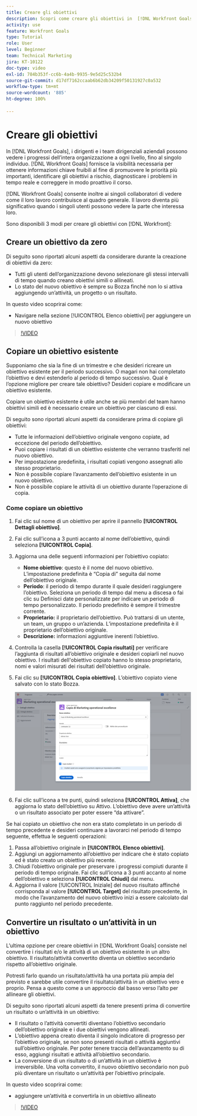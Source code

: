 ```yaml
---
title: Creare gli obiettivi
description: Scopri come creare gli obiettivi in  [!DNL Workfront Goals]  utilizzando tre opzioni diverse.
activity: use
feature: Workfront Goals
type: Tutorial
role: User
level: Beginner
team: Technical Marketing
jira: KT-10122
doc-type: video
exl-id: 784b353f-cc6b-4a4b-9935-9e5d25c532b4
source-git-commit: d17df7162ccaab6b62db34209f50131927c0a532
workflow-type: tm+mt
source-wordcount: '885'
ht-degree: 100%

---
```


# Creare gli obiettivi

In [!DNL Workfront Goals], i dirigenti e i team dirigenziali aziendali possono vedere i progressi dell’intera organizzazione a ogni livello, fino al singolo individuo. [!DNL Workfront Goals] fornisce la visibilità necessaria per ottenere informazioni chiave fruibili al fine di promuovere le priorità più importanti, identificare gli obiettivi a rischio, diagnosticare i problemi in tempo reale e correggere in modo proattivo il corso.

[!DNL Workfront Goals] consente inoltre ai singoli collaboratori di vedere come il loro lavoro contribuisce al quadro generale. Il lavoro diventa più significativo quando i singoli utenti possono vedere la parte che interessa loro.

Sono disponibili 3 modi per creare gli obiettivi con [!DNL Workfront]:

## Creare un obiettivo da zero

Di seguito sono riportati alcuni aspetti da considerare durante la creazione di obiettivi da zero:

* Tutti gli utenti dell’organizzazione devono selezionare gli stessi intervalli di tempo quando creano obiettivi simili o allineati.
* Lo stato del nuovo obiettivo è sempre su Bozza finché non lo si attiva aggiungendo un’attività, un progetto o un risultato.

In questo video scoprirai come:

* Navigare nella sezione [!UICONTROL Elenco obiettivi] per aggiungere un nuovo obiettivo

>[!VIDEO](https://video.tv.adobe.com/v/335191/?quality=12&learn=on&enablevpops)

## Copiare un obiettivo esistente

Supponiamo che sia la fine di un trimestre e che desideri ricreare un obiettivo esistente per il periodo successivo. O magari non hai completato l’obiettivo e devi estenderlo al periodo di tempo successivo. Qual è l’opzione migliore per creare tale obiettivo? Desideri copiare e modificare un obiettivo esistente.

Copiare un obiettivo esistente è utile anche se più membri del team hanno obiettivi simili ed è necessario creare un obiettivo per ciascuno di essi.

Di seguito sono riportati alcuni aspetti da considerare prima di copiare gli obiettivi:

* Tutte le informazioni dell’obiettivo originale vengono copiate, ad eccezione del periodo dell’obiettivo.
* Puoi copiare i risultati di un obiettivo esistente che verranno trasferiti nel nuovo obiettivo.
* Per impostazione predefinita, i risultati copiati vengono assegnati allo stesso proprietario.
* Non è possibile copiare l’avanzamento dell’obiettivo esistente in un nuovo obiettivo.
* Non è possibile copiare le attività di un obiettivo durante l’operazione di copia.

### Come copiare un obiettivo

1. Fai clic sul nome di un obiettivo per aprire il pannello **[!UICONTROL Dettagli obiettivo]**.
1. Fai clic sull’icona a 3 punti accanto al nome dell’obiettivo, quindi seleziona **[!UICONTROL Copia]**.
1. Aggiorna una delle seguenti informazioni per l’obiettivo copiato:
   * **Nome obiettivo**: questo è il nome del nuovo obiettivo. L’impostazione predefinita è “Copia di” seguita dal nome dell’obiettivo originale.
   * **Periodo**: il periodo di tempo durante il quale desideri raggiungere l’obiettivo. Seleziona un periodo di tempo dal menu a discesa o fai clic su Definisci date personalizzate per indicare un periodo di tempo personalizzato. Il periodo predefinito è sempre il trimestre corrente.
   * **Proprietario:** il proprietario dell’obiettivo. Può trattarsi di un utente, un team, un gruppo o un’azienda. L’impostazione predefinita è il proprietario dell’obiettivo originale.
   * **Descrizione:** informazioni aggiuntive inerenti l’obiettivo.

1. Controlla la casella **[!UICONTROL Copia risultati]** per verificare l’aggiunta di risultati all’obiettivo originale e desideri copiarli nel nuovo obiettivo. I risultati dell&#39;obiettivo copiato hanno lo stesso proprietario, nomi e valori misurati dei risultati dell’obiettivo originale.

1. Fai clic su **[!UICONTROL Copia obiettivo]**. L’obiettivo copiato viene salvato con lo stato Bozza.

   ![Immagine del pannello [!UICONTROL Dettagli obiettivo] in [!DNL Workfront Goals] con l’opzione [!UICONTROL Copia]](assets/03-workfront-goals-copy-a-goal.png)

1. Fai clic sull’icona a tre punti, quindi seleziona **[!UICONTROL Attiva]**, che aggiorna lo stato dell’obiettivo su Attivo. L’obiettivo deve avere un’attività o un risultato associato per poter essere “da attivare”.

Se hai copiato un obiettivo che non era stato completato in un periodo di tempo precedente e desideri continuare a lavorarci nel periodo di tempo seguente, effettua le seguenti operazioni:

1. Passa all’obiettivo originale in **[!UICONTROL Elenco obiettivi]**.
1. Aggiungi un aggiornamento all’obiettivo per indicare che è stato copiato ed è stato creato un obiettivo più recente.
1. Chiudi l’obiettivo originale per preservare i progressi compiuti durante il periodo di tempo originale. Fai clic sull’icona a 3 punti accanto al nome dell’obiettivo e seleziona **[!UICONTROL Chiudi]** dal menu.
1. Aggiorna il valore [!UICONTROL Iniziale] del nuovo risultato affinché corrisponda al valore **[!UICONTROL Target]** del risultato precedente, in modo che l’avanzamento del nuovo obiettivo inizi a essere calcolato dal punto raggiunto nel periodo precedente.

## Convertire un risultato o un’attività in un obiettivo

L’ultima opzione per creare obiettivi in [!DNL Workfront Goals] consiste nel convertire i risultati e/o le attività di un obiettivo esistente in un altro obiettivo. Il risultato/attività convertito diventa un obiettivo secondario rispetto all’obiettivo originale.

Potresti farlo quando un risultato/attività ha una portata più ampia del previsto e sarebbe utile convertire il risultato/attività in un obiettivo vero e proprio. Pensa a questo come a un approccio dal basso verso l’alto per allineare gli obiettivi.

Di seguito sono riportati alcuni aspetti da tenere presenti prima di convertire un risultato o un’attività in un obiettivo:

* Il risultato o l’attività convertiti diventano l’obiettivo secondario dell’obiettivo originale e i due obiettivi vengono allineati.
* L’obiettivo appena creato diventa il singolo indicatore di progresso per l’obiettivo originale, se non sono presenti risultati o attività aggiuntivi sull’obiettivo originale. Per poter tenere traccia dell’avanzamento su di esso, aggiungi risultati e attività all’obiettivo secondario.
* La conversione di un risultato o di un’attività in un obiettivo è irreversibile. Una volta convertito, il nuovo obiettivo secondario non può più diventare un risultato o un’attività per l’obiettivo principale.

In questo video scoprirai come:

* aggiungere un’attività e convertirla in un obiettivo allineato

>[!VIDEO](https://video.tv.adobe.com/v/335192/?quality=12&learn=on&enablevpops)

